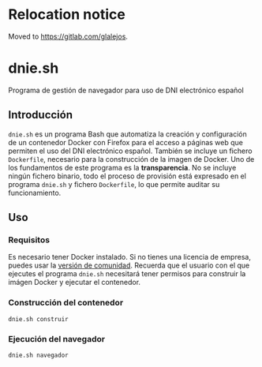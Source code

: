 # Relocation notice

Moved to https://gitlab.com/glalejos.

# dnie.sh
Programa de gestión de navegador para uso de DNI electrónico español

## Introducción
`dnie.sh` es un programa Bash que automatiza la creación y configuración de un contenedor Docker con Firefox para el acceso a páginas web que permiten el uso del DNI electrónico español. También se incluye un fichero `Dockerfile`, necesario para la construcción de la imagen de Docker.
Uno de los fundamentos de este programa es la **transparencia**. No se incluye ningún fichero binario, todo el proceso de provisión está expresado en el programa `dnie.sh` y fichero `Dockerfile`, lo que permite auditar su funcionamiento.

## Uso
### Requisitos
Es necesario tener Docker instalado. Si no tienes una licencia de empresa, puedes usar la [versión de comunidad](https://www.docker.com/community-edition). Recuerda que el usuario con el que ejecutes el programa `dnie.sh` necesitará tener permisos para construir la imágen Docker y ejecutar el contenedor.

### Construcción del contenedor
`dnie.sh construir`

### Ejecución del navegador
`dnie.sh navegador`
